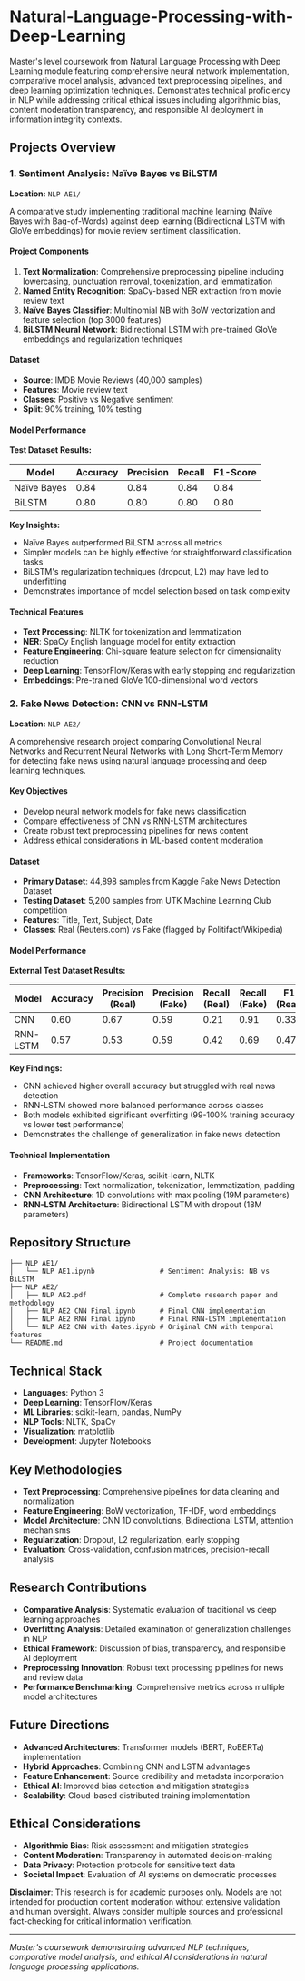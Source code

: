 # Natural-Language-Processing-with-Deep-Learning

Master's level coursework from Natural Language Processing with Deep Learning module featuring comprehensive neural network implementation, comparative model analysis, advanced text preprocessing pipelines, and deep learning optimization techniques. Demonstrates technical proficiency in NLP while addressing critical ethical issues including algorithmic bias, content moderation transparency, and responsible AI deployment in information integrity contexts.

## Projects Overview

### 1. Sentiment Analysis: Naïve Bayes vs BiLSTM
**Location:** `NLP AE1/`

A comparative study implementing traditional machine learning (Naïve Bayes with Bag-of-Words) against deep learning (Bidirectional LSTM with GloVe embeddings) for movie review sentiment classification.

#### Project Components
1. **Text Normalization**: Comprehensive preprocessing pipeline including lowercasing, punctuation removal, tokenization, and lemmatization
2. **Named Entity Recognition**: SpaCy-based NER extraction from movie review text
3. **Naïve Bayes Classifier**: Multinomial NB with BoW vectorization and feature selection (top 3000 features)
4. **BiLSTM Neural Network**: Bidirectional LSTM with pre-trained GloVe embeddings and regularization techniques

#### Dataset
- **Source**: IMDB Movie Reviews (40,000 samples)
- **Features**: Movie review text
- **Classes**: Positive vs Negative sentiment
- **Split**: 90% training, 10% testing

#### Model Performance
**Test Dataset Results:**

| Model | Accuracy | Precision | Recall | F1-Score |
|-------|----------|-----------|--------|----------|
| Naïve Bayes | 0.84 | 0.84 | 0.84 | 0.84 |
| BiLSTM | 0.80 | 0.80 | 0.80 | 0.80 |

**Key Insights:**
- Naïve Bayes outperformed BiLSTM across all metrics
- Simpler models can be highly effective for straightforward classification tasks
- BiLSTM's regularization techniques (dropout, L2) may have led to underfitting
- Demonstrates importance of model selection based on task complexity

#### Technical Features
- **Text Processing**: NLTK for tokenization and lemmatization
- **NER**: SpaCy English language model for entity extraction
- **Feature Engineering**: Chi-square feature selection for dimensionality reduction
- **Deep Learning**: TensorFlow/Keras with early stopping and regularization
- **Embeddings**: Pre-trained GloVe 100-dimensional word vectors

### 2. Fake News Detection: CNN vs RNN-LSTM
**Location:** `NLP AE2/`

A comprehensive research project comparing Convolutional Neural Networks and Recurrent Neural Networks with Long Short-Term Memory for detecting fake news using natural language processing and deep learning techniques.

#### Key Objectives
- Develop neural network models for fake news classification
- Compare effectiveness of CNN vs RNN-LSTM architectures
- Create robust text preprocessing pipelines for news content
- Address ethical considerations in ML-based content moderation

#### Dataset
- **Primary Dataset**: 44,898 samples from Kaggle Fake News Detection Dataset
- **Testing Dataset**: 5,200 samples from UTK Machine Learning Club competition
- **Features**: Title, Text, Subject, Date
- **Classes**: Real (Reuters.com) vs Fake (flagged by Politifact/Wikipedia)

#### Model Performance
**External Test Dataset Results:**

| Model | Accuracy | Precision (Real) | Precision (Fake) | Recall (Real) | Recall (Fake) | F1 (Real) | F1 (Fake) |
|-------|----------|------------------|------------------|---------------|---------------|-----------|-----------|
| CNN | 0.60 | 0.67 | 0.59 | 0.21 | 0.91 | 0.33 | 0.72 |
| RNN-LSTM | 0.57 | 0.53 | 0.59 | 0.42 | 0.69 | 0.47 | 0.64 |

**Key Findings:**
- CNN achieved higher overall accuracy but struggled with real news detection
- RNN-LSTM showed more balanced performance across classes
- Both models exhibited significant overfitting (99-100% training accuracy vs lower test performance)
- Demonstrates the challenge of generalization in fake news detection

#### Technical Implementation
- **Frameworks**: TensorFlow/Keras, scikit-learn, NLTK
- **Preprocessing**: Text normalization, tokenization, lemmatization, padding
- **CNN Architecture**: 1D convolutions with max pooling (19M parameters)
- **RNN-LSTM Architecture**: Bidirectional LSTM with dropout (18M parameters)

## Repository Structure
```
├── NLP AE1/
│   └── NLP AE1.ipynb                # Sentiment Analysis: NB vs BiLSTM
├── NLP AE2/
│   ├── NLP AE2.pdf                  # Complete research paper and methodology
│   ├── NLP AE2 CNN Final.ipynb      # Final CNN implementation
│   ├── NLP AE2 RNN Final.ipynb      # Final RNN-LSTM implementation
│   └── NLP AE2 CNN with dates.ipynb # Original CNN with temporal features
└── README.md                        # Project documentation
```

## Technical Stack
- **Languages**: Python 3
- **Deep Learning**: TensorFlow/Keras
- **ML Libraries**: scikit-learn, pandas, NumPy
- **NLP Tools**: NLTK, SpaCy
- **Visualization**: matplotlib
- **Development**: Jupyter Notebooks

## Key Methodologies
- **Text Preprocessing**: Comprehensive pipelines for data cleaning and normalization
- **Feature Engineering**: BoW vectorization, TF-IDF, word embeddings
- **Model Architecture**: CNN 1D convolutions, Bidirectional LSTM, attention mechanisms
- **Regularization**: Dropout, L2 regularization, early stopping
- **Evaluation**: Cross-validation, confusion matrices, precision-recall analysis

## Research Contributions
- **Comparative Analysis**: Systematic evaluation of traditional vs deep learning approaches
- **Overfitting Analysis**: Detailed examination of generalization challenges in NLP
- **Ethical Framework**: Discussion of bias, transparency, and responsible AI deployment
- **Preprocessing Innovation**: Robust text processing pipelines for news and review data
- **Performance Benchmarking**: Comprehensive metrics across multiple model architectures

## Future Directions
- **Advanced Architectures**: Transformer models (BERT, RoBERTa) implementation
- **Hybrid Approaches**: Combining CNN and LSTM advantages
- **Feature Enhancement**: Source credibility and metadata incorporation
- **Ethical AI**: Improved bias detection and mitigation strategies
- **Scalability**: Cloud-based distributed training implementation

## Ethical Considerations
- **Algorithmic Bias**: Risk assessment and mitigation strategies
- **Content Moderation**: Transparency in automated decision-making
- **Data Privacy**: Protection protocols for sensitive text data
- **Societal Impact**: Evaluation of AI systems on democratic processes

**Disclaimer**: This research is for academic purposes only. Models are not intended for production content moderation without extensive validation and human oversight. Always consider multiple sources and professional fact-checking for critical information verification.

---

*Master's coursework demonstrating advanced NLP techniques, comparative model analysis, and ethical AI considerations in natural language processing applications.*
